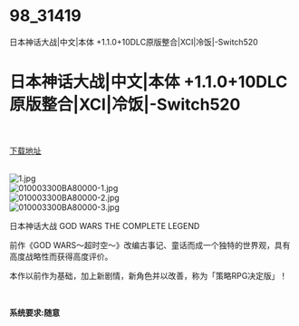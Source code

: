 # 98_31419
日本神话大战|中文|本体 +1.1.0+10DLC原版整合|XCI|冷饭|-Switch520
# 日本神话大战|中文|本体 +1.1.0+10DLC原版整合|XCI|冷饭|-Switch520
 <br/></br>
[下载地址](https://www.switch520.cc/article/31419 "下载地址")
<br/></br>

<p><img title="1.jpg" src="https://www.switch520.cc/muke_img/2022_05_17_25a43b7f5308b.jpg" alt="1.jpg"><br>
<img title="010003300BA80000-1.jpg" src="https://www.switch520.cc/muke_img/2022_05_17_b15222794647b.jpg" alt="010003300BA80000-1.jpg"><br>
<img title="010003300BA80000-2.jpg" src="https://www.switch520.cc/muke_img/2022_05_17_617b7209aaa81.jpg" alt="010003300BA80000-2.jpg"><br>
<img title="010003300BA80000-3.jpg" src="https://www.switch520.cc/muke_img/2022_05_17_05df8d1b43f1f.jpg" alt="010003300BA80000-3.jpg"></p>
<p>日本神话大战 GOD WARS THE COMPLETE LEGEND</p>
<p>前作《GOD WARS～超时空～》改编古事记、童话而成一个独特的世界观，具有高度战略性而获得高度评价。</p>
<p>本作以前作为基础，加上新剧情，新角色并以改善，称为「策略RPG决定版」！</p>
<p>&nbsp;</p>
<p><strong>系统要求:随意</strong></p>



